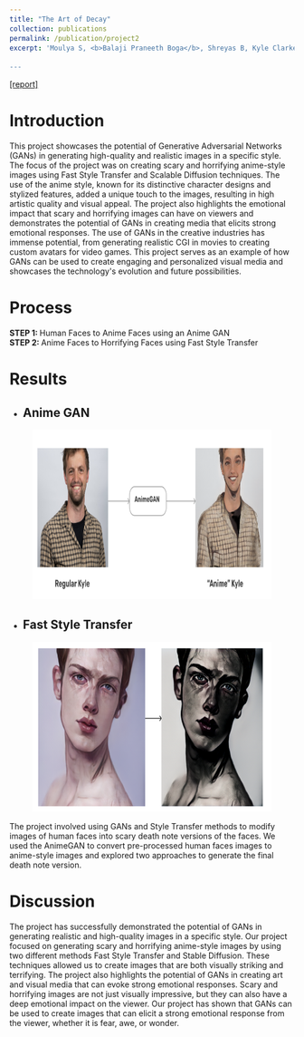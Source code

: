 ```yaml
---
title: "The Art of Decay"
collection: publications
permalink: /publication/project2
excerpt: 'Moulya S, <b>Balaji Praneeth Boga</b>, Shreyas B, Kyle Clarke, Myria Mathew.<br /><b>CMU-</b> 10615 Art and Machine Learning [2023].<br />Generative Adverserial Networks, Data Generation, Language Models, Deep Learning, Generative AI''

---
```


[[report]](https://drive.google.com/file/d/1l67kZ_SLBBsH5V1WUHFVBlmGkokgolvp/view?usp=share_link)


Introduction
======

This project showcases the potential of Generative Adversarial Networks (GANs) in generating high-quality and realistic images in a specific style. The focus of the project was on creating scary and horrifying anime-style images using Fast Style Transfer and Scalable Diffusion techniques. The use of the anime style, known for its distinctive character designs and stylized features, added a unique touch to the images, resulting in high artistic quality and visual appeal. The project also highlights the emotional impact that scary and horrifying images can have on viewers and demonstrates the potential of GANs in creating media that elicits strong emotional responses. The use of GANs in the creative industries has immense potential, from generating realistic CGI in movies to creating custom avatars for video games. This project serves as an example of how GANs can be used to create engaging and personalized visual media and showcases the technology's evolution and future possibilities.


Process
======
<b> STEP 1: </b> Human Faces to Anime Faces using an Anime GAN<br />
<b> STEP 2: </b> Anime Faces to Horrifying Faces using Fast Style Transfer


Results
======
* <h2>Anime GAN</h2>
<figure>
  <img src="/images/AnimaGAN.png" style="width:600px;height:300px;">
</figure>

* <h2>Fast Style Transfer</h2>
<figure>
  <img src="/images/fast style trasnfer.png" style="width:600px;height:300px;">
</figure>

The project involved using GANs and Style Transfer methods to modify images of human faces into scary death note versions of the faces. We used the AnimeGAN to convert pre-processed human faces images to anime-style images and explored two approaches to generate the final death note version.


Discussion
======

The project has successfully demonstrated the potential of GANs in generating realistic and high-quality images in a specific style. Our project focused on generating scary and horrifying anime-style images by using two different methods Fast Style Transfer and Stable Diffusion. These techniques allowed us to create images that are both visually striking and terrifying. The project also highlights the potential of GANs in creating art and visual media that can evoke strong emotional responses. Scary and horrifying images are not just visually impressive, but they can also have a deep emotional impact on the viewer. Our project has shown that GANs can be used to create images that can elicit a strong emotional response from the viewer, whether it is fear, awe, or wonder.
